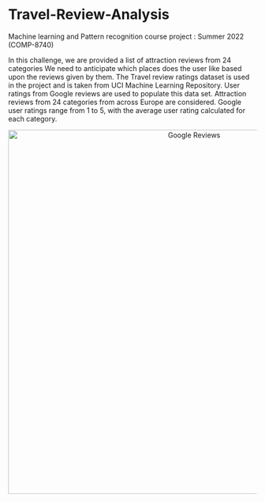 # Travel-Review-Analysis

Machine learning and Pattern recognition course project : Summer 2022 (COMP-8740)


In this challenge, we are provided a list of attraction reviews from 24 categories We need to anticipate which places does the user like based upon the reviews given by them. The Travel review ratings dataset is used in the project and is taken from UCI Machine Learning Repository. User ratings from Google reviews are used to populate this data set. Attraction reviews from 24 categories from across Europe are considered. Google user ratings range from 1 to 5, with the average user rating calculated for each category.

<p align="center">
  <img src="https://broadly.com/wp-content/uploads/2020/11/7_pasted-image-0.png" alt="Google Reviews" width="738">
</p>

